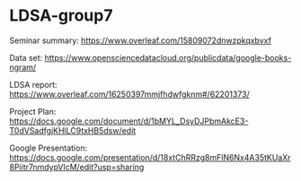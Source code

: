# LDSA-group7

Seminar summary: https://www.overleaf.com/15809072dnwzpkqxbvxf

Data set: https://www.opensciencedatacloud.org/publicdata/google-books-ngram/

LDSA report: https://www.overleaf.com/16250397mmjfhdwfgknm#/62201373/

Project Plan: https://docs.google.com/document/d/1bMYL_DsyDJPbmAkcE3-T0dVSadfgjKHlLC9txHB5dsw/edit

Google Presentation: https://docs.google.com/presentation/d/18xtChRRzg8mFlN6Nx4A35tKUaXr8Piitr7nmdypVlcM/edit?usp=sharing
